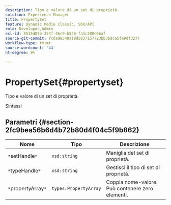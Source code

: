 ```yaml
---
description: Tipo e valore di un set di proprietà.
solution: Experience Manager
title: PropertySet
feature: Dynamic Media Classic, SDK/API
role: Developer,Admin
exl-id: 8515d07b-354f-46c9-b528-fa1c380e66af
source-git-commit: fcda99340a18d5037157723bb3bdca5fa9df3277
workflow-type: tm+mt
source-wordcount: '44'
ht-degree: 9%

---
```


# PropertySet{#propertyset}

Tipo e valore di un set di proprietà.

Sintassi

## Parametri {#section-2fc9bea56b6d4b72b80d4f04c5f9b862}

| Nome | Tipo | Descrizione |
|---|---|---|
| `*`setHandle`*` | `xsd:string` | Maniglia del set di proprietà. |
| `*`typeHandle`*` | `xsd:string` | Gestisci il tipo di set di proprietà. |
| `*`propertyArray`*` | `types:PropertyArray` | Coppia nome-valore. Può contenere zero elementi. |
